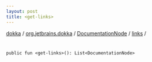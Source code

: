 ```yaml
---
layout: post
title: <get-links>
---
```

[dokka](../../../index.md) / [org.jetbrains.dokka](../../index.md) / [DocumentationNode](../index.md) / [links](index.md) / [<get-links>](_get-links_.md)

# <get-links>

```
public fun <get-links>(): List<DocumentationNode>
```
